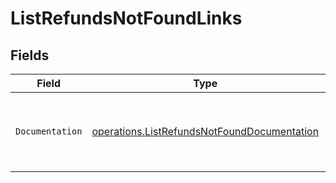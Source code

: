 # ListRefundsNotFoundLinks


## Fields

| Field                                                                                                      | Type                                                                                                       | Required                                                                                                   | Description                                                                                                |
| ---------------------------------------------------------------------------------------------------------- | ---------------------------------------------------------------------------------------------------------- | ---------------------------------------------------------------------------------------------------------- | ---------------------------------------------------------------------------------------------------------- |
| `Documentation`                                                                                            | [operations.ListRefundsNotFoundDocumentation](../../models/operations/listrefundsnotfounddocumentation.md) | :heavy_check_mark:                                                                                         | The URL to the generic Mollie API error handling guide.                                                    |